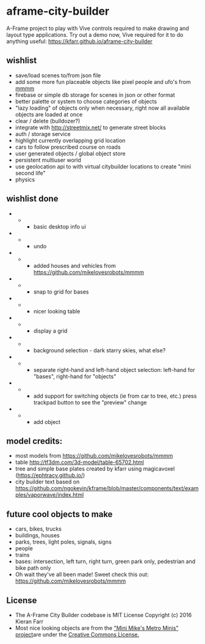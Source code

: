 # aframe-city-builder
A-Frame project to play with Vive controls required to make drawing and layout type applications. Try out a demo now, Vive required for it to do anything useful:
https://kfarr.github.io/aframe-city-builder

## wishlist
* save/load scenes to/from json file
* add some more fun placeable objects like pixel people and ufo's from <a href="https://github.com/mikelovesrobots/mmmm">mmmm</a> 
* firebase or simple db storage for scenes in json or other format
* better palette or system to choose categories of objects
* "lazy loading" of objects only when necessary, right now all available objects are loaded at once
* clear / delete (bulldozer?)
* integrate with http://streetmix.net/ to generate street blocks
* auth / storage service
* highlight currently overlapping grid location
* cars to follow prescribed course on roads
* user generated objects / global object store
* persistent multiuser world
* use geolocation api to with virtual citybuilder locations to create "mini second life"
* physics

## wishlist done
* * - basic desktop info ui
* * - undo
* * - added houses and vehicles from https://github.com/mikelovesrobots/mmmm
* * - snap to grid for bases
* * - nicer looking table
* * - display a grid
* * - background selection - dark starry skies, what else?
* * - separate right-hand and left-hand object selection: left-hand for "bases", right-hand for "objects"
* * - add support for switching objects (ie from car to tree, etc.) press trackpad button to see the "preview" change
* * - add object

## model credits:
* most models from https://github.com/mikelovesrobots/mmmm
* table http://tf3dm.com/3d-model/table-65702.html
* tree and simple base plates created by kfarr using magicavoxel (https://ephtracy.github.io/)
* city builder text based on https://github.com/ngokevin/kframe/blob/master/components/text/examples/vaporwave/index.html

## future cool objects to make
* cars, bikes, trucks
* buildings, houses
* parks, trees, light poles, signals, signs
* people
* trains
* bases: intersection, left turn, right turn, green park only, pedestrian and bike path only
* Oh wait they've all been made! Sweet check this out: https://github.com/mikelovesrobots/mmmm

## License
* The A-Frame City Builder codebase is MIT License Copyright (c) 2016 Kieran Farr
* Most nice looking objects are from the <a href="https://github.com/mikelovesrobots/mmmm">"Mini Mike's Metro Minis" project</a>are under the <a href="https://github.com/mikelovesrobots/mmmm/blob/master/LICENSE">Creative Commons License.</a>
